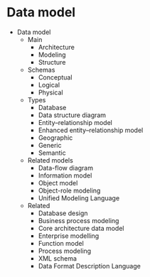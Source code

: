 # Data model

* Data model
  * Main
    - Architecture
    - Modeling
    - Structure
  * Schemas
    - Conceptual
    - Logical
    - Physical
  * Types
    - Database
    - Data structure diagram
    - Entity–relationship model
    - Enhanced entity–relationship model
    - Geographic
    - Generic
    - Semantic
  * Related models
    - Data-flow diagram
    - Information model
    - Object model
    - Object-role modeling
    - Unified Modeling Language
  * Related
    - Database design
    - Business process modeling
    - Core architecture data model
    - Enterprise modelling
    - Function model
    - Process modeling
    - XML schema
    - Data Format Description Language
